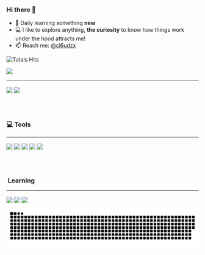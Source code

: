 
### Hi there 👋

- 🌱 Daily learning something <b>new</b>
- :computer:     I like to explore anything, <b>the curiosity</b> to know how things work under the hood attracts me!
- 📫 Reach me: [@cl6udzx](https://www.instagram.com/cl6udzx/)

![Totals Hits](https://komarev.com/ghpvc/?username=cl6udzx&style=flat&color=orange&label=PROFILE+VIEWS) 

<a href="https://wigle.net">
<img border="0" src="https://wigle.net/bi/hsEjhcO1VQEGar5XjeEJ2A.png">
</a>


---

<img align="center" src="https://github-readme-stats.vercel.app/api?username=cl6udzx&show_icons=true&count_private=true&theme=radical&hide_border=true&bg_color=0D1117"/>
 <img align="center" src="https://github-readme-stats.vercel.app/api/top-langs/?username=cl6udzx&langs_count=8&count_private=true&layout=compact&theme=radical&hide_border=true&bg_color=0D1117"/>

 <br></br>

### 💻&nbsp;Tools 

--- 

<div> <img align="center" src="https://img.shields.io/badge/Visual_Studio_Code-0078D4?style=for-the-badge&logo=visual%20studio%20code&logoColor=white"/> 
<img align="center" src="https://img.shields.io/badge/Arduino_IDE-00979D?style=for-the-badge&logo=arduino&logoColor=white"/>
<img align="center" src="https://img.shields.io/badge/Adobe%20Photoshop-31A8FF?style=for-the-badge&logo=Adobe%20Photoshop&logoColor=black"/>
<img align="center" src="https://img.shields.io/badge/Adobe%20Premiere%20Pro-9999FF?style=for-the-badge&logo=Adobe%20Premiere%20Pro&logoColor=white"/>
<img align="center" src="https://img.shields.io/badge/Figma-F24E1E?style=for-the-badge&logo=figma&logoColor=white"/>
</div>

<br></br>

### &nbsp;Learning

---

<div><img align="center" src="https://img.shields.io/badge/Edx-193A3E?style=for-the-badge&logo=edx&logoColor=white"/>
<img align="center" src="https://img.shields.io/badge/freecodecamp-27273D?style=for-the-badge&logo=freecodecamp&logoColor=white"/>
<img align="center" src="https://img.shields.io/badge/YouTube-FF0000?style=for-the-badge&logo=youtube&logoColor=white"/>


</div>

![Snake animation](https://github.com/cl6udzx/cl6udzx/blob/output/github-contribution-grid-snake.svg)
